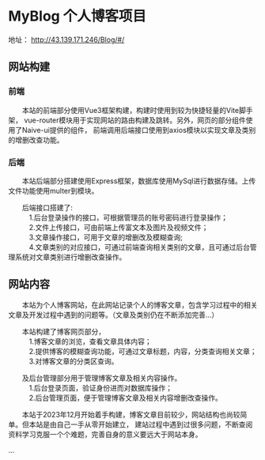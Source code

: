 # MyBlog  个人博客项目
地址： http://43.139.171.246/Blog/#/
## 网站构建
### 前端
  本站的前端部分使用Vue3框架构建，构建时使用到较为快捷轻量的Vite脚手架， vue-router模块用于实现网站的路由构建及跳转。另外，网页的部分组件使用了Naive-ui提供的组件， 前端调用后端接口使用到axios模块以实现文章及类别的增删改查功能。 <br>

### 后端
  本站后端部分搭建使用Express框架，数据库使用MySql进行数据存储。上传文件功能使用multer到模块。<br>

  后端接口搭建了:<br>
   1.后台登录操作的接口，可根据管理员的账号密码进行登录操作；<br>
   2.文件上传接口，可由前端上传富文本及图片及视频文件；<br>
   3.文章操作接口，可用于文章的增删改及模糊查询;<br>
   4.文章类别的对应接口，可通过前端查询相关类别的文章，且可通过后台管理系统对文章类别进行增删改查操作。<br>

## 网站内容
  本站为个人博客网站，在此网站记录个人的博客文章，包含学习过程中的相关文章及开发过程中遇到的问题等。（文章及类别仍在不断添加完善...）<br>

  本站构建了博客网页部分，<br>
   1.博客文章的浏览，查看文章具体内容；<br>
   2.提供博客的模糊查询功能，可通过文章标题，内容，分类查询相关文章；<br>
   3.对博客文章的分类区查询。<br>

  及后台管理部分用于管理博客文章及相关内容操作。<br>
   1.后台登录页面，验证身份进而对数据库操作；<br>
   2.后台管理页面，便于管理博客文章及相关内容增删改查操作。<br>

  本站于2023年12月开始着手构建，博客文章目前较少，网站结构也尚较简单。但本站是由自己一手从零开始建立， 建站过程中遇到过很多问题，不断查阅资料学习克服一个个难题，完善自身的意义要远大于网站本身。<br>

...

